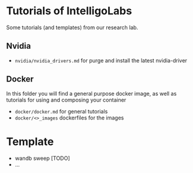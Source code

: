 # Tutorials of IntelligoLabs
Some tutorials (and templates) from our research lab.

## Nvidia
- `nvidia/nvidia_drivers.md` for purge and install the latest nvidia-driver
## Docker
In this folder you will find a general purpose docker image, as well as tutorials for using and composing your container
- `docker/docker.md` for general tutorials
- `docker/<>_images` dockerfiles for the images

# Template
- wandb sweep [TODO]
- ...
